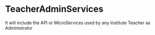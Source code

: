 # TeacherAdminServices
It will include the API or MicroServices used by any Institute Teacher as Administrator

